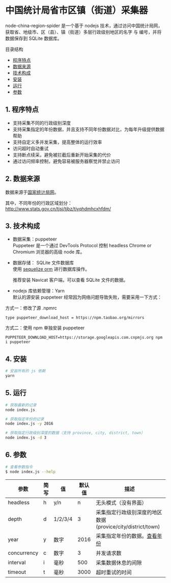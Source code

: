 # 中国统计局省市区镇（街道）采集器
node-china-region-spider 是一个基于 nodejs 技术，通过访问中国统计局网，获取省、地级市、区（县）、镇（街道）多层行政级别地区的名字 与 编号，并将数据保存到 SQLite 数据库。

目录结构
- [程序特点](#1-程序特点)
- [数据来源](#2-数据来源)
- [技术构成](#3-技术构成)
- [安装](#4-安装)
- [运行](#5-运行)
- [参数](#6-参数)


## 1. 程序特点
- 支持采集不同的行政级别深度
- 支持采集指定的年份数据，并且支持不同年份数据对比，为每年升级提供数据帮助
- 支持自定义多并发采集，提高整体的运行效率
- 访问超时自动重试
- 支持断点续采，避免被拦截后重新开始采集的代价
- 通过访问频率控制，避免容易被服务器察觉并禁止访问

## 2. 数据来源
数据来源于[国家统计局网](http://www.stats.gov.cn)。  

其中，不同年份的行政区域划分： http://www.stats.gov.cn/tjsj/tjbz/tjyqhdmhcxhfdm/  

## 3. 技术构成
- 数据采集：puppeteer  
  Puppeteer 是一个通过 DevTools Protocol 控制 headless Chrome or Chromium 浏览器的高级 node 库。

- 数据存储： SQLite 文件数据库  
  使用 [sequelize orm](https://github.com/demopark/sequelize-docs-Zh-CN/blob/master/getting-started.md) 进行数据库操作。

  推荐安装 Navicat 客户端，可以查看 SQLite 文件的数据。

- nodejs 库依赖管理：Yarn  
  默认的源安装 puppeteer 经常因为网络问题导致失败，需要采用一下方式：

方式一：修改了源 .npmrc
  
```
type puppeteer_download_host = https://npm.taobao.org/mirrors
```

方式二：使用 npm 单独安装 puppeteer

```
PUPPETEER_DOWNLOAD_HOST=https://storage.googleapis.com.cnpmjs.org npm i puppeteer 
```

## 4. 安装
```sh
# 安装所有的 js 依赖
yarn
```

## 5. 运行
```sh
# 获取最新的记录
node index.js

# 获取指定年份的记录
node index.js -y 2016

# 获取指定行政级别深度的数据（支持 province, city, district, town）
node index.js -d 3
```

## 6. 参数


```sh
# 查看参数指令
$ node index.js --help
```


参数 | 简写 | 值 | 默认值 | 描述  
---|---|---|---|---  
headless | h | y/n | n | 无头模式（没有界面）  
depth | d | 1/2/3/4 | 3 | 采集指定行政级别深度的地区数据 (provice/city/district/town)  
year | y | 数字 | 2016 | 采集指定年份的数据。[查看年份](http://www.stats.gov.cn/tjsj/tjbz/tjyqhdmhcxhfdm/)  
concurrency | c | 数字 | 3 | 并发请求数  
interval | i | 毫秒 | 500 | 采集数据休息的间隙  
timeout | t | 毫秒 | 3000 | 超时重试的时间  
